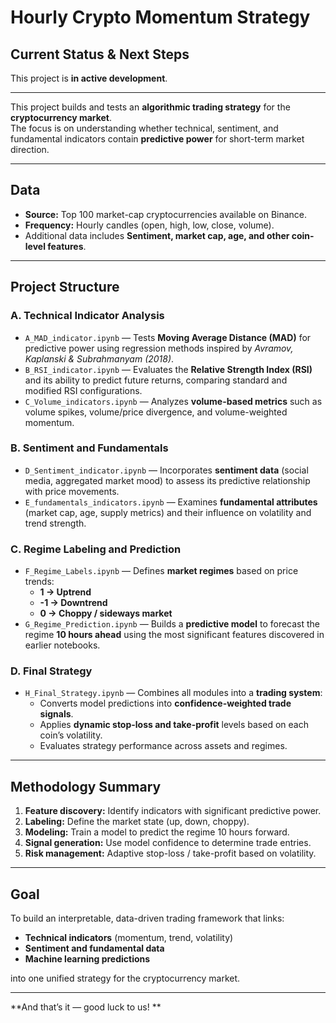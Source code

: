 # Hourly Crypto Momentum Strategy


## Current Status & Next Steps

This project is **in active development**. 

---

This project builds and tests an **algorithmic trading strategy** for the **cryptocurrency market**.  
The focus is on understanding whether technical, sentiment, and fundamental indicators contain **predictive power** for short-term market direction.

---

## Data
- **Source:** Top 100 market-cap cryptocurrencies available on Binance.  
- **Frequency:** Hourly candles (open, high, low, close, volume).  
- Additional data includes **Sentiment, market cap, age, and other coin-level features**.

---

## Project Structure

### **A. Technical Indicator Analysis**
- `A_MAD_indicator.ipynb` — Tests **Moving Average Distance (MAD)** for predictive power using regression methods inspired by *Avramov, Kaplanski & Subrahmanyam (2018)*.  
- `B_RSI_indicator.ipynb` — Evaluates the **Relative Strength Index (RSI)** and its ability to predict future returns, comparing standard and modified RSI configurations.  
- `C_Volume_indicators.ipynb` — Analyzes **volume-based metrics** such as volume spikes, volume/price divergence, and volume-weighted momentum.

### **B. Sentiment and Fundamentals**
- `D_Sentiment_indicator.ipynb` — Incorporates **sentiment data** (social media, aggregated market mood) to assess its predictive relationship with price movements.  
- `E_fundamentals_indicators.ipynb` — Examines **fundamental attributes** (market cap, age, supply metrics) and their influence on volatility and trend strength.

### **C. Regime Labeling and Prediction**
- `F_Regime_Labels.ipynb` — Defines **market regimes** based on price trends:  
  - **1 → Uptrend**  
  - **-1 → Downtrend**  
  - **0 → Choppy / sideways market**  
- `G_Regime_Prediction.ipynb` — Builds a **predictive model** to forecast the regime **10 hours ahead** using the most significant features discovered in earlier notebooks.

### **D. Final Strategy**
- `H_Final_Strategy.ipynb` — Combines all modules into a **trading system**:  
  - Converts model predictions into **confidence-weighted trade signals**.  
  - Applies **dynamic stop-loss and take-profit** levels based on each coin’s volatility.  
  - Evaluates strategy performance across assets and regimes.

---

## Methodology Summary
1. **Feature discovery:** Identify indicators with significant predictive power.  
2. **Labeling:** Define the market state (up, down, choppy).  
3. **Modeling:** Train a model to predict the regime 10 hours forward.  
4. **Signal generation:** Use model confidence to determine trade entries.  
5. **Risk management:** Adaptive stop-loss / take-profit based on volatility.

---

## Goal
To build an interpretable, data-driven trading framework that links:
- **Technical indicators** (momentum, trend, volatility)
- **Sentiment and fundamental data**
- **Machine learning predictions**
  
into one unified strategy for the cryptocurrency market.

---

**And that’s it — good luck to us! **
